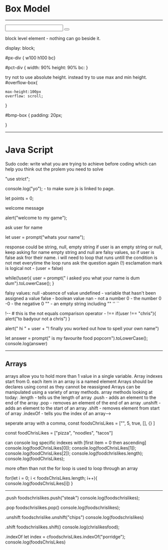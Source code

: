 # **Box Model** 
****

<form>
<label></label>
<input></input>
<button></button>
</form>

block level element - nothing can go beside it.

display: block;

#px-div { w100
h100
bc}

#pct-div {
    width: 90%
    height: 90%
    bc:
}

try not to use absolute height. instead try to use max and min height. 
#overflow-box{

    max-height:100px
    overflow: scroll;
}

#bmp-box { 
padding: 20px;

}

****

# **Java Script**
Sudo code:
write what you are trying to achieve before coding which can help you think out the prolem you need to solve


"use strict";

console.log("yo"); - to make sure js is linked to page. 

let points = 0;

welcome message

alert("welcome to my game");

ask user for name

let user = prompt("whats your name");

response  could be string, null, empty string
if user is an empty string or null, keep asking for name
empty string and null are falsy values, so if user is false ask fror their name.
i will need to loop that runs untill the condition is not met
everytime the loop runs ask the question again
(!) esclamation mark is logical not - (user = false)

while(!user){
    user = prompt(" i asked you what your name is dum dum").toLowerCase();
}

falsy values:
null -absence of value
undefined - variable that hasn't been assigned a value
false - boolean value
nan - not a number
0 - the number 0
-0 - the negative 0
"" - an empty string including "" '' ``

!-- # this is the not equals comparison operator - !== 
if(user !== "chris"){
    alert("to badyour not a chris")
}

alert(" hi " + user + "! finally you worked out how to spell your own name")

let answer = prompt(" is my favourite food popcorn").toLowerCase();
console.log(answer)

****

## Arrays

arrays allow you to hold more than 1 value in a single variable.
Array indexes start from 0.
each item in an array is a named element
Arrays should be declares using const as they cannot be reassigned 
Arrays can be manipulated using a variety of array methods.
array methods looking at today:
.length - tells us the length of array
.push - adds an element to the end of the array
.pop - removes an element of the end of an array 
.unshift - adds an element to the start of an array
.shift - removes element from start of array
.indexOf - tells you the index of an array-->


seperate array with a comma,
const foodsChrisLikes = ["", 5, true, [], {} ]

const foodChrisLikes = ["pizza", "noodles", "tacos"]

can console log specific indexes with [first item = 0 then ascending]
console.log(foodChrisLikes[0]);
console.log(foodChrisLikes[1]);
console.log(foodChrisLikes[2]);
console.log(foodchrislikes.length);
console.log(foodChrisLikes);

more often than not the for loop is used to loop through an array

for(let i = 0; i < foodsChrisLikes.length; i++){
    console.log(foodsChrisLikes[i])
}

****
.push
foodschrislikes.push("steak")
console.log(foodschrislikes);

.pop
foodschrislikes.pop()
console.log(foodschrislikes);

.unshift
foodschrislike.unshift("chips")
console.log(foodschrislikes)

.shift
foodschrislikes.shift()
console.log(chrislikesfood);

.indexOf
let index = cfoodschrisLikes.indexOf("porridge");
console.log(foodsChrisLikes)